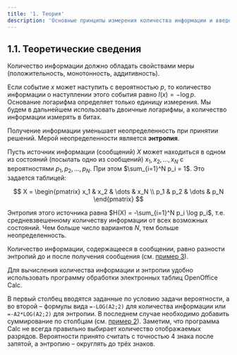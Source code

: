 ```yaml
---
title: '1. Теория'
description: 'Основные принципы измерения количества информации и введение в понятие энтропии.'
---
```


## 1.1. Теоретические сведения

Количество информации должно обладать свойствами меры (положительность, монотонность, аддитивность).

Если событие $x$ может наступить с вероятностью $p$, то количество информации о наступлении этого события равно $I(x) = -\log p$.
Основание логарифма определяет только единицу измерения. Мы будем в дальнейшем использовать двоичные логарифмы, а количество информации измерять в битах.

Получение информации уменьшает неопределенность при принятии решений. Мерой неопределенности является **энтропия**.

Пусть источник информации (сообщений) $X$ может находиться в одном из состояний (посылать одно из сообщений) $x_1, x_2, \dots, x_N$ с вероятностями $p_1, p_2, \dots, p_N$. При этом $\sum_{i=1}^N p_i = 1$. Это задается таблицей:

$$
X = \begin{pmatrix} x_1 & x_2 & \dots & x_N \\ p_1 & p_2 & \dots & p_N \end{pmatrix}
$$

Энтропия этого источника равна $H(X) = -\sum_{i=1}^N p_i \log p_i$, т.е. средневзвешенному количеству информации от всех возможных состояний. Чем больше число вариантов $N$, тем больше неопределенность.

Количество информации, содержащееся в сообщении, равно разности энтропий до и после получения сообщения (см. [пример 3](/path/to/example-3)). <!-- Замените на правильный путь -->

Для вычисления количества информации и энтропии удобно использовать программу обработки электронных таблиц OpenOffice Calc.

В первый столбец вводятся заданные по условию задачи вероятности, а во второй – формулы вида `=-LOG(A2;2)` для количества информации или `=-A2*LOG(A2;2)` для энтропии. В последнем случае необходимо добавить суммирование по столбцам (см. [пример 2](/path/to/example-2)). <!-- Замените на правильный путь --> Заметим, что программа Calc не всегда правильно выбирает количество отображаемых разрядов. Вероятности принято считать с точностью 4 знака после запятой, а энтропию – округлять до трёх знаков.